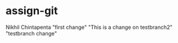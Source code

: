 # assign-git
Nikhil Chintapenta
"first change"
"This is a change on testbranch2" 
"testbranch change"

